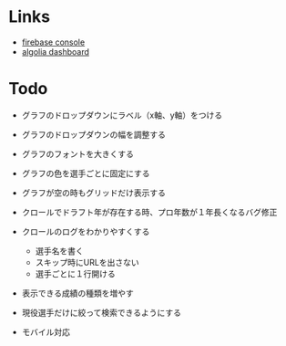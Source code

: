 # Links

- [firebase console](https://console.firebase.google.com/project/npb-career-stats-visualizer/overview)
- [algolia dashboard](https://www.algolia.com/apps/EO4ZHG0463/dashboard)

# Todo

- グラフのドロップダウンにラベル（x軸、y軸）をつける
- グラフのドロップダウンの幅を調整する
- グラフのフォントを大きくする
- グラフの色を選手ごとに固定にする
- グラフが空の時もグリッドだけ表示する

- クロールでドラフト年が存在する時、プロ年数が１年長くなるバグ修正
- クロールのログをわかりやすくする
  - 選手名を書く
  - スキップ時にURLを出さない
  - 選手ごとに１行開ける

- 表示できる成績の種類を増やす

- 現役選手だけに絞って検索できるようにする
- モバイル対応